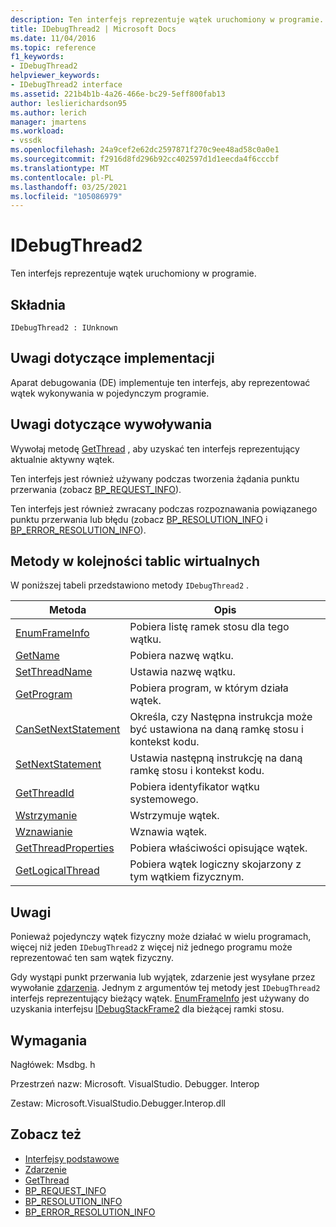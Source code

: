 ```yaml
---
description: Ten interfejs reprezentuje wątek uruchomiony w programie.
title: IDebugThread2 | Microsoft Docs
ms.date: 11/04/2016
ms.topic: reference
f1_keywords:
- IDebugThread2
helpviewer_keywords:
- IDebugThread2 interface
ms.assetid: 221b4b1b-4a26-466e-bc29-5eff800fab13
author: leslierichardson95
ms.author: lerich
manager: jmartens
ms.workload:
- vssdk
ms.openlocfilehash: 24a9cef2e62dc2597871f270c9ee48ad58c0a0e1
ms.sourcegitcommit: f2916d8fd296b92cc402597d1d1eecda4f6cccbf
ms.translationtype: MT
ms.contentlocale: pl-PL
ms.lasthandoff: 03/25/2021
ms.locfileid: "105086979"
---
```

# <a name="idebugthread2"></a>IDebugThread2
Ten interfejs reprezentuje wątek uruchomiony w programie.

## <a name="syntax"></a>Składnia

```
IDebugThread2 : IUnknown
```

## <a name="notes-for-implementers"></a>Uwagi dotyczące implementacji
 Aparat debugowania (DE) implementuje ten interfejs, aby reprezentować wątek wykonywania w pojedynczym programie.

## <a name="notes-for-callers"></a>Uwagi dotyczące wywoływania
 Wywołaj metodę [GetThread](../../../extensibility/debugger/reference/idebugstackframe2-getthread.md) , aby uzyskać ten interfejs reprezentujący aktualnie aktywny wątek.

 Ten interfejs jest również używany podczas tworzenia żądania punktu przerwania (zobacz [BP_REQUEST_INFO](../../../extensibility/debugger/reference/bp-request-info.md)).

 Ten interfejs jest również zwracany podczas rozpoznawania powiązanego punktu przerwania lub błędu (zobacz [BP_RESOLUTION_INFO](../../../extensibility/debugger/reference/bp-resolution-info.md) i [BP_ERROR_RESOLUTION_INFO](../../../extensibility/debugger/reference/bp-error-resolution-info.md)).

## <a name="methods-in-vtable-order"></a>Metody w kolejności tablic wirtualnych
 W poniższej tabeli przedstawiono metody `IDebugThread2` .

|Metoda|Opis|
|------------|-----------------|
|[EnumFrameInfo](../../../extensibility/debugger/reference/idebugthread2-enumframeinfo.md)|Pobiera listę ramek stosu dla tego wątku.|
|[GetName](../../../extensibility/debugger/reference/idebugthread2-getname.md)|Pobiera nazwę wątku.|
|[SetThreadName](../../../extensibility/debugger/reference/idebugthread2-setthreadname.md)|Ustawia nazwę wątku.|
|[GetProgram](../../../extensibility/debugger/reference/idebugthread2-getprogram.md)|Pobiera program, w którym działa wątek.|
|[CanSetNextStatement](../../../extensibility/debugger/reference/idebugthread2-cansetnextstatement.md)|Określa, czy Następna instrukcja może być ustawiona na daną ramkę stosu i kontekst kodu.|
|[SetNextStatement](../../../extensibility/debugger/reference/idebugthread2-setnextstatement.md)|Ustawia następną instrukcję na daną ramkę stosu i kontekst kodu.|
|[GetThreadId](../../../extensibility/debugger/reference/idebugthread2-getthreadid.md)|Pobiera identyfikator wątku systemowego.|
|[Wstrzymanie](../../../extensibility/debugger/reference/idebugthread2-suspend.md)|Wstrzymuje wątek.|
|[Wznawianie](../../../extensibility/debugger/reference/idebugthread2-resume.md)|Wznawia wątek.|
|[GetThreadProperties](../../../extensibility/debugger/reference/idebugthread2-getthreadproperties.md)|Pobiera właściwości opisujące wątek.|
|[GetLogicalThread](../../../extensibility/debugger/reference/idebugthread2-getlogicalthread.md)|Pobiera wątek logiczny skojarzony z tym wątkiem fizycznym.|

## <a name="remarks"></a>Uwagi
 Ponieważ pojedynczy wątek fizyczny może działać w wielu programach, więcej niż jeden `IDebugThread2` z więcej niż jednego programu może reprezentować ten sam wątek fizyczny.

 Gdy wystąpi punkt przerwania lub wyjątek, zdarzenie jest wysyłane przez wywołanie [zdarzenia](../../../extensibility/debugger/reference/idebugeventcallback2-event.md). Jednym z argumentów tej metody jest `IDebugThread2` interfejs reprezentujący bieżący wątek. [EnumFrameInfo](../../../extensibility/debugger/reference/idebugthread2-enumframeinfo.md) jest używany do uzyskania interfejsu [IDebugStackFrame2](../../../extensibility/debugger/reference/idebugstackframe2.md) dla bieżącej ramki stosu.

## <a name="requirements"></a>Wymagania
 Nagłówek: Msdbg. h

 Przestrzeń nazw: Microsoft. VisualStudio. Debugger. Interop

 Zestaw: Microsoft.VisualStudio.Debugger.Interop.dll

## <a name="see-also"></a>Zobacz też
- [Interfejsy podstawowe](../../../extensibility/debugger/reference/core-interfaces.md)
- [Zdarzenie](../../../extensibility/debugger/reference/idebugeventcallback2-event.md)
- [GetThread](../../../extensibility/debugger/reference/idebugstackframe2-getthread.md)
- [BP_REQUEST_INFO](../../../extensibility/debugger/reference/bp-request-info.md)
- [BP_RESOLUTION_INFO](../../../extensibility/debugger/reference/bp-resolution-info.md)
- [BP_ERROR_RESOLUTION_INFO](../../../extensibility/debugger/reference/bp-error-resolution-info.md)
